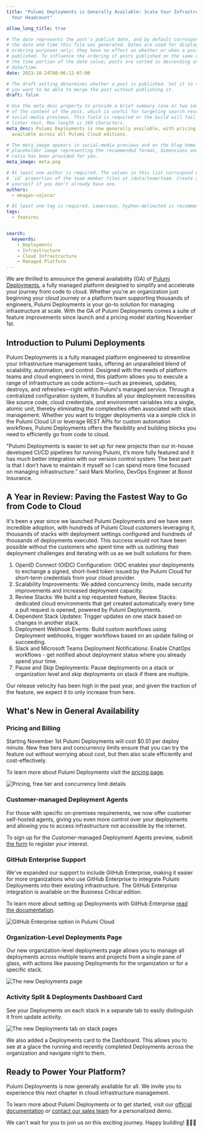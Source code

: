 ```yaml
---
title: "Pulumi Deployments is Generally Available: Scale Your Infrastructure, Not
  Your Headcount"

allow_long_title: true

# The date represents the post's publish date, and by default corresponds with
# the date and time this file was generated. Dates are used for display and
# ordering purposes only; they have no effect on whether or when a post is
# published. To influence the ordering of posts published on the same date, use
# the time portion of the date value; posts are sorted in descending order by
# date/time.
date: 2023-10-24T08:06:12-07:00

# The draft setting determines whether a post is published. Set it to true if
# you want to be able to merge the post without publishing it.
draft: false

# Use the meta_desc property to provide a brief summary (one or two sentences)
# of the content of the post, which is useful for targeting search results or
# social-media previews. This field is required or the build will fail the
# linter test. Max length is 160 characters.
meta_desc: Pulumi Deployments is now generally available, with pricing and support
  available across all Pulumi Cloud editions.

# The meta_image appears in social-media previews and on the blog home page. A
# placeholder image representing the recommended format, dimensions and aspect
# ratio has been provided for you.
meta_image: meta.png

# At least one author is required. The values in this list correspond with the
# `id` properties of the team member files at /data/team/team. Create a file for
# yourself if you don't already have one.
authors:
  - meagan-cojocar

# At least one tag is required. Lowercase, hyphen-delimited is recommended.
tags:
  - features


search:
  keywords:
    - Deployments
    - Infrastructure
    - Cloud Infrastructure
    - Managed Platform
---
```


We are thrilled to announce the general availability (GA) of [Pulumi Deployments](/docs/pulumi-cloud/deployments), a fully managed platform designed to simplify and accelerate your journey from code to cloud. Whether you're an organization just beginning your cloud journey or a platform team supporting thousands of engineers, Pulumi Deployments is your go-to solution for managing infrastructure at scale. With the GA of Pulumi Deployments comes a suite of feature improvements since launch and a pricing model starting November 1st.

<!--more-->

## Introduction to Pulumi Deployments

Pulumi Deployments is a fully managed platform engineered to streamline your infrastructure management tasks, offering an unparalleled blend of scalability, automation, and control. Designed with the needs of platform teams and cloud engineers in mind, this platform allows you to execute a range of infrastructure as code actions—such as previews, updates, destroys, and refreshes—right within Pulumi's managed service. Through a centralized configuration system, it bundles all your deployment necessities like source code, cloud credentials, and environment variables into a single, atomic unit, thereby eliminating the complexities often associated with stack management. Whether you want to trigger deployments via a simple click in the Pulumi Cloud UI or leverage REST APIs for custom automation workflows, Pulumi Deployments offers the flexibility and building blocks you need to efficiently go from code to cloud.

"Pulumi Deployments is easier to set up for new projects than our in-house developed CI/CD pipelines for running Pulumi, it’s more fully featured and it has much better integration with our version control system. The best part is that I don’t have to maintain it myself so I can spend more time focused on managing infrastructure.”  said Mark Morlino, DevOps Engineer at Boost Insurance.

## A Year in Review: Paving the Fastest Way to Go from Code to Cloud

It's been a year since we launched Pulumi Deployments and we have seen incredible adoption, with hundreds of Pulumi Cloud customers leveraging it, thousands of stacks with deployment settings configured and hundreds of thousands of deployments executed. This success would not have been possible without the customers who spent time with us outlining their deployment challenges and iterating with us as we built solutions for them.

1. OpenID Connect (OIDC) Configuration: OIDC enables your deployments to exchange a signed, short-lived token issued by the Pulumi Cloud for short-term credentials from your cloud provider.
2. Scalability Improvements: We added concurrency limits, made security improvements and increased deployment capacity.
3. Review Stacks: We build a top requested feature, Review Stacks: dedicated cloud environments that get created automatically every time a pull request is opened, powered by Pulumi Deployments.
4. Dependent Stack Updates: Trigger updates on one stack based on changes in another stack.
5. Deployment Webhook Events: Build custom workflows using Deployment webhooks, trigger workflows based on an update failing or succeeding.
6. Slack and Microsoft Teams Deployment Notifications: Enable ChatOps workflows - get notified about deployment status where you already spend your time.
7. Pause and Skip Deployments: Pause deployments on a stack or organization level and skip deployments on stack if there are multiple.

Our release velocity has been high in the past year, and given the traction of the feature, we expect it to only increase from here.

## What's New in General Availability

### Pricing and Billing

Starting November 1st Pulumi Deployments will cost $0.01 per deploy minute. New free tiers and concurrency limits ensure that you can try the feature out without worrying about cost, but then also scale efficiently and cost-effectively.

To learn more about Pulumi Deployments visit the [pricing page](/pricing).

![Pricing, free tier and concurrency limit details](deploy-pricing.png)

### Customer-managed Deployment Agents

For those with specific on-premises requirements, we now offer customer self-hosted agents, giving you even more control over your deployments and allowing you to access infrastructure not accessible by the internet.

To sign up for the Customer-managed Deployment Agents preview, submit [the form](https://share.hsforms.com/1GEUed27WQquRcQxY-dKOlw2mxud?__hstc=194006706.f36344a5792f664133fd40132e8d15e1.1639595127996.1698102369148.1698187995494.1266&__hssc=194006706.1.1698187995494&__hsfp=2266632975) to register your interest.

### GitHub Enterprise Support

We've expanded our support to include GitHub Enterprise, making it easier for more organizations who use GitHub Enterprise to integrate Pulumi Deployments into their existing infrastructure. The GitHub Enterprise integration is available on the Business Critical edition.

To learn more about setting up Deployments with GitHub Enterprise [read the documentation](/docs/iac/packages-and-automation/continuous-delivery/github-app/#github-enterprise-server-support).

![GitHub Enterprise option in Pulumi Cloud](gh-ent.png)

### Organization-Level Deployments Page

Our new organization-level deployments page allows you to manage all deployments across multiple teams and projects from a single pane of glass, with actions like pausing Deployments for the organization or for a specific stack.

![The new Deployments page](deploy-page.png)

### Activity Split & Deployments Dashboard Card

See your Deployments on each stack in a separate tab to easily distinguish it from update activity.

![The new Deployments tab on stack pages](activity.png)

We also added a Deployments card to the Dashboard. This allows you to see at a glace the running and recently completed Deployments across the organization and navigate right to them.

## Ready to Power Your Platform?

Pulumi Deployments is now generally available for all. We invite you to experience this next chapter in cloud infrastructure management.

To learn more about Pulumi Deployments or to get started, visit our [official documentation](/docs/pulumi-cloud/deployments) or [contact our sales team](/contact/?form=sales) for a personalized demo.

We can't wait for you to join us on this exciting journey. Happy building! 🚀🚀🚀

